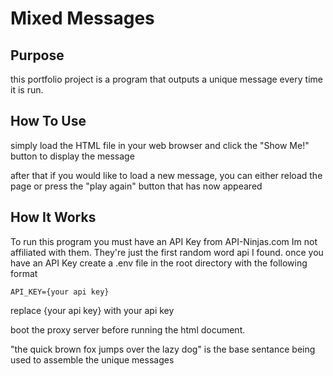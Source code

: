 # Mixed Messages

## Purpose

this portfolio project is a program that outputs a unique message every time it is run.

## How To Use

simply load the HTML file in your web browser and click the "Show Me!" button to display the message

after that if you would like to load a new message, you can either reload the page or press the "play again" button that has now appeared

## How It Works



To run this program you must have an API Key from API-Ninjas.com 
Im not affiliated with them. They're just the first random word api I found.
once you have an API Key create a .env file in the root directory with the following format

    API_KEY={your api key}

replace {your api key} with your api key


boot the proxy server before running the html document.


"the quick brown fox jumps over the lazy dog" is the base sentance being used to assemble the unique messages 